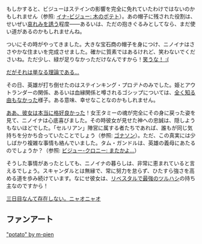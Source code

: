 <!-- title: ニノイナ -->
<!-- status: 生存 -->

もしかすると、ビジューはステインの影響を完全に免れていたわけではないのかもしれません（参照: [イナ-ビジュー: 木のポテト](#edge:bijou-ina)）。あの帽子に残された役割は、せいぜい[哀れみを誘う](https://youtu.be/l9HKSDG50HM?t=4659s)程度――あるいは、ただの抱きぐるみとしてなら、まだ使い道があるのかもしれませんね。

ついにその時がやってきました。大きな宝石商の帽子を身につけ、ニノイナはささやかな住まいを完成させました。確かに質素ではあるけれど、笑わないでくださいね。ただ少し、緑が足りなかっただけなんですから！[笑うな！ :(](https://youtu.be/l9HKSDG50HM?t=4659s)

[だがそれは単なる理論である…](#embed:https://youtu.be/l9HKSDG50HM?t=6292s)

その日、英雄が打ち倒せたのはステインキング・プロ*テト*のみでした。姫とアウトランダーの関係、あるいは血縁関係と噂されるゴシップについては、[全く知る由もなかった](https://youtu.be/l9HKSDG50HM?t=7182s)様子。ある意味、幸せなことなのかもしれません。

[ああ、彼女は本当に格好良かった](https://youtu.be/qV7dgz75tVo)！女王タミーの魂が完全にその身に戻った姿を見て、ニノイナは心底喜びました。その時彼女が見せた神への忠誠は、隠しようもないほどでした。「セルリアン」陣営に属する者たちであれば、誰もが同じ気持ちを分かち合っていたことでしょう（参照: [ゴナソン](#node:gigi)）。ただ、この真実には少しばかり複雑な事情も絡んでいました。タム・ガンドルは、英雄の義母にあたるのでしょうか？（参照: [ビジュー-クロニー: またかよ…](#edge:bijou-kronii)）

そうした事情があったとしても、ニノイナの暮らしは、非常に恵まれていると言えるでしょう。スキャンダルとは無縁で、常に努力を怠らず、ひたすら強さを高める道を歩み続けています。なにせ彼女は、[リベスタルで最強のツルハシ](https://youtu.be/l9HKSDG50HM?t=15902s)の持ち主なのですから！

[三日目なんて存在しない。ニャオニャオ](#embed:https://youtu.be/l9HKSDG50HM?t=16400s)

## ファンアート

["potato" by m-pien](https://x.com/mpien6/status/1920134834791600586)

<!-- kronii, bijou, kiara, gigi ,shiori -->